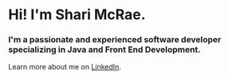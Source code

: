 
# Hi! I'm Shari McRae.
### I'm a passionate and experienced software developer specializing in Java and Front End Development.

Learn more about me on [LinkedIn](https://www.linkedin.com/in/shari-mcrae/).
